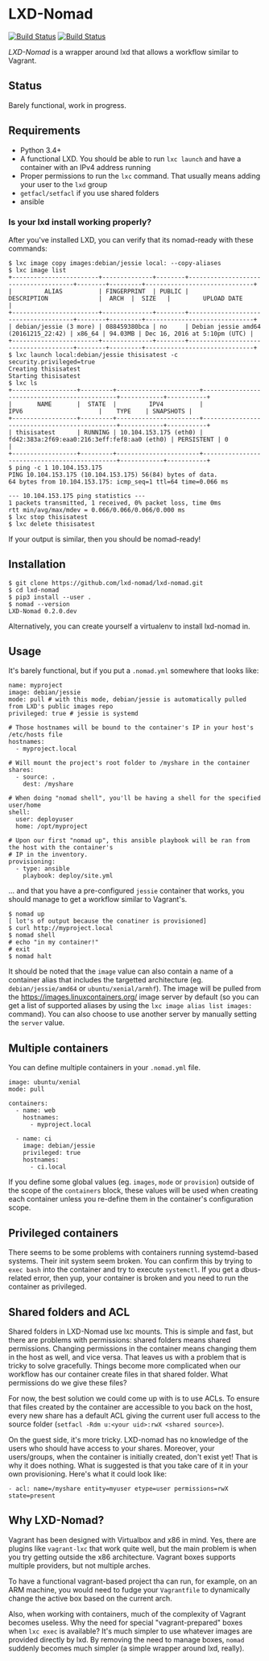 # LXD-Nomad

[![Build Status](https://img.shields.io/travis/lxd-nomad/lxd-nomad.svg?style=flat-square&branch=master)](https://secure.travis-ci.org/lxd-nomad/lxd-nomad?branch=master)
[![Build Status](https://img.shields.io/codecov/c/github/lxd-nomad/lxd-nomad.svg?style=flat-square&branch=master)](https://codecov.io/github/lxd-nomad/lxd-nomad)

*LXD-Nomad* is a wrapper around lxd that allows a workflow similar to Vagrant.

## Status

Barely functional, work in progress.

## Requirements

* Python 3.4+
* A functional LXD. You should be able to run `lxc launch` and have a container with an IPv4
  address running
* Proper permissions to run the `lxc` command. That usually means adding your user to the `lxd`
  group
* `getfacl/setfacl` if you use shared folders
* ansible

### Is your lxd install working properly?

After you've installed LXD, you can verify that its nomad-ready with these commands:

```
$ lxc image copy images:debian/jessie local: --copy-aliases
$ lxc image list
+------------------------+--------------+--------+--------------------------------------+--------+---------+------------------------------+
|         ALIAS          | FINGERPRINT  | PUBLIC |             DESCRIPTION              |  ARCH  |  SIZE   |         UPLOAD DATE          |
+------------------------+--------------+--------+--------------------------------------+--------+---------+------------------------------+
| debian/jessie (3 more) | 088459380bca | no     | Debian jessie amd64 (20161215_22:42) | x86_64 | 94.03MB | Dec 16, 2016 at 5:10pm (UTC) |
+------------------------+--------------+--------+--------------------------------------+--------+---------+------------------------------+
$ lxc launch local:debian/jessie thisisatest -c security.privileged=true
Creating thisisatest
Starting thisisatest
$ lxc ls
+------------------+---------+-----------------------+----------------------------------------------+------------+-----------+
|       NAME       |  STATE  |         IPV4          |                     IPV6                     |    TYPE    | SNAPSHOTS |
+------------------+---------+-----------------------+----------------------------------------------+------------+-----------+
| thisisatest      | RUNNING | 10.104.153.175 (eth0) | fd42:383a:2f69:eaa0:216:3eff:fef8:aa0 (eth0) | PERSISTENT | 0         |
+------------------+---------+-----------------------+----------------------------------------------+------------+-----------+
$ ping -c 1 10.104.153.175
PING 10.104.153.175 (10.104.153.175) 56(84) bytes of data.
64 bytes from 10.104.153.175: icmp_seq=1 ttl=64 time=0.066 ms

--- 10.104.153.175 ping statistics ---
1 packets transmitted, 1 received, 0% packet loss, time 0ms
rtt min/avg/max/mdev = 0.066/0.066/0.066/0.000 ms
$ lxc stop thisisatest
$ lxc delete thisisatest
```

If your output is similar, then you should be nomad-ready!

## Installation

```
$ git clone https://github.com/lxd-nomad/lxd-nomad.git
$ cd lxd-nomad
$ pip3 install --user .
$ nomad --version
LXD-Nomad 0.2.0.dev
```

Alternatively, you can create yourself a virtualenv to install lxd-nomad in.

## Usage

It's barely functional, but if you put a `.nomad.yml` somewhere that looks like:

```
name: myproject
image: debian/jessie
mode: pull # with this mode, debian/jessie is automatically pulled from LXD's public images repo
privileged: true # jessie is systemd

# Those hostnames will be bound to the container's IP in your host's /etc/hosts file
hostnames:
  - myproject.local

# Will mount the project's root folder to /myshare in the container
shares:
  - source: .
    dest: /myshare

# When doing "nomad shell", you'll be having a shell for the specified user/home
shell:
  user: deployuser
  home: /opt/myproject

# Upon our first "nomad up", this ansible playbook will be ran from the host with the container's
# IP in the inventory.
provisioning:
  - type: ansible
    playbook: deploy/site.yml
```

... and that you have a pre-configured `jessie` container that works, you should manage to get
a workflow similar to Vagrant's.

```
$ nomad up
[ lot's of output because the conatiner is provisioned]
$ curl http://myproject.local
$ nomad shell
# echo "in my container!"
# exit
$ nomad halt
```

It should be noted that the `image` value can also contain a name of a container alias that
includes the targetted architecture (eg. `debian/jessie/amd64` or `ubuntu/xenial/armhf`). The
image will be pulled from the https://images.linuxcontainers.org/ image server by default (so you
can get a list of supported aliases by using the `lxc image alias list images:` command). You can
also choose to use another server by manually setting the `server` value.

## Multiple containers

You can define multiple containers in your `.nomad.yml` file.

```
image: ubuntu/xenial
mode: pull

containers:
  - name: web
    hostnames:
      - myproject.local

  - name: ci
    image: debian/jessie
    privileged: true
    hostnames:
      - ci.local

```

If you define some global values (eg. `images`, `mode` or `provision`) outside of the scope of the
`containers` block, these values will be used when creating each container unless you re-define them
in the container's configuration scope.

## Privileged containers

There seems to be some problems with containers running systemd-based systems. Their init system
seem broken. You can confirm this by trying to `exec bash` into the container and try to execute
`systemctl`. If you get a dbus-related error, then yup, your container is broken and you need to
run the container as privileged.

## Shared folders and ACL

Shared folders in LXD-Nomad use lxc mounts. This is simple and fast, but there are problems with
permissions: shared folders means shared permissions. Changing permissions in the container means
changing them in the host as well, and vice versa. That leaves us with a problem that is tricky
to solve gracefully. Things become more complicated when our workflow has our container create
files in that shared folder. What permissions do we give these files?

For now, the best solution we could come up with is to use ACLs. To ensure that files created
by the container are accessible to you back on the host, every new share has a default ACL giving
the current user full access to the source folder (`setfacl -Rdm u:<your uid>:rwX <shared source>`).

On the guest side, it's more tricky. LXD-nomad has no knowledge of the users who should have
access to your shares. Moreover, your users/groups, when the container is initially created, don't
exist yet! That is why it does nothing. What is suggested is that you take care of it in your own
provisioning. Here's what it could look like:

```
- acl: name=/myshare entity=myuser etype=user permissions=rwX state=present
```

## Why LXD-Nomad?

Vagrant has been designed with Virtualbox and x86 in mind. Yes, there are plugins like
`vagrant-lxc` that work quite well, but the main problem is when you try getting outside the x86
architecture. Vagrant boxes supports multiple providers, but not multiple arches.

To have a functional vagrant-based project tha can run, for example, on an ARM machine, you would
need to fudge your `Vagrantfile` to dynamically change the active box based on the current arch.

Also, when working with containers, much of the complexity of Vagrant becomes useless. Why
the need for special "vagrant-prepared" boxes when `lxc exec` is available? It's much simpler to
use whatever images are provided directly by lxd. By removing the need to manage boxes, `nomad`
suddenly becomes much simpler (a simple wrapper around lxd, really).
